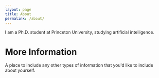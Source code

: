 ```yaml
---
layout: page
title: About
permalink: /about/
---
```


I am a Ph.D. student at Princeton University, studying artificial intelligence. 

# More Information

A place to include any other types of information that you'd like to include about yourself.
